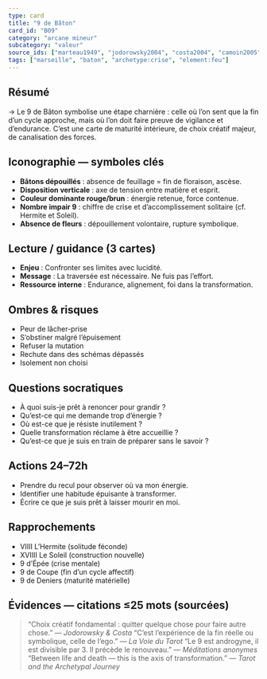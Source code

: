```yaml
---
type: card
title: "9 de Bâton"
card_id: "B09"
category: "arcane mineur"
subcategory: "valeur"
source_ids: ["marteau1949", "jodorowsky2004", "costa2004", "camoin2005", "bendov2013", "delcamp1990", "nadolny2020", "jung", "meditations_anonymes", "tarot_archetypal_journey"]
tags: ["marseille", "baton", "archetype:crise", "element:feu"]
---
```


## Résumé
→ Le 9 de Bâton symbolise une étape charnière : celle où l’on sent que la fin d’un cycle approche, mais où l’on doit faire preuve de vigilance et d’endurance. C’est une carte de maturité intérieure, de choix créatif majeur, de canalisation des forces.

## Iconographie — symboles clés
- **Bâtons dépouillés** : absence de feuillage = fin de floraison, ascèse.
- **Disposition verticale** : axe de tension entre matière et esprit.
- **Couleur dominante rouge/brun** : énergie retenue, force contenue.
- **Nombre impair 9** : chiffre de crise et d’accomplissement solitaire (cf. Hermite et Soleil).
- **Absence de fleurs** : dépouillement volontaire, rupture symbolique.

## Lecture / guidance (3 cartes)
- **Enjeu** : Confronter ses limites avec lucidité.
- **Message** : La traversée est nécessaire. Ne fuis pas l’effort.
- **Ressource interne** : Endurance, alignement, foi dans la transformation.

## Ombres & risques
- Peur de lâcher-prise
- S’obstiner malgré l’épuisement
- Refuser la mutation
- Rechute dans des schémas dépassés
- Isolement non choisi

## Questions socratiques
- À quoi suis-je prêt à renoncer pour grandir ?
- Qu’est-ce qui me demande trop d’énergie ?
- Où est-ce que je résiste inutilement ?
- Quelle transformation réclame à être accueillie ?
- Qu’est-ce que je suis en train de préparer sans le savoir ?

## Actions 24–72h
- Prendre du recul pour observer où va mon énergie.
- Identifier une habitude épuisante à transformer.
- Écrire ce que je suis prêt à laisser mourir en moi.

## Rapprochements
- VIIII L’Hermite (solitude féconde)
- XVIIII Le Soleil (construction nouvelle)
- 9 d’Épée (crise mentale)
- 9 de Coupe (fin d’un cycle affectif)
- 9 de Deniers (maturité matérielle)

## Évidences — citations ≤25 mots (sourcées)
> “Choix créatif fondamental : quitter quelque chose pour faire autre chose.” — *Jodorowsky & Costa*
> “C’est l’expérience de la fin réelle ou symbolique, celle de l’ego.” — *La Voie du Tarot*
> “Le 9 est androgyne, il est divisible par 3. Il précède le renouveau.” — *Méditations anonymes*
> “Between life and death — this is the axis of transformation.” — *Tarot and the Archetypal Journey*
